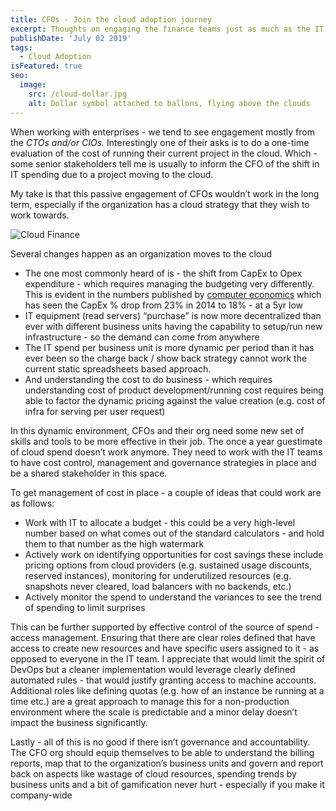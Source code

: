 ```yaml
---
title: CFOs - Join the cloud adoption journey
excerpt: Thoughts on engaging the finance teams just as much as the IT teams to execute on the cloud strategy
publishDate: 'July 02 2019'
tags:
  - Cloud Adoption
isFeatured: true
seo:
  image:
    src: /cloud-dollar.jpg
    alt: Dollar symbol attached to ballons, flying above the clouds
---
```


When working with enterprises - we tend to see engagement mostly from the *CTOs and/or CIOs.* Interestingly one of their asks is to do a one-time evaluation of the cost of running their current project in the cloud. Which - some senior stakeholders tell me is usually to inform the CFO of the shift in IT spending due to a project moving to the cloud. 

My take is that this passive engagement of CFOs wouldn’t work in the long term, especially if the organization has a cloud strategy that they wish to work towards. 

![Cloud Finance](/cloud-dollar.jpg )

Several changes happen as an organization moves to the cloud
*  The one most commonly heard of is - the shift from CapEx to Opex expenditure - which requires managing the budgeting very differently. This is evident in the numbers published by [computer economics](https://www.computereconomics.com/page.cfm?name=it%20spending%20and%20staffing%20study) which has seen the CapEx % drop from 23% in 2014 to 18% - at a 5yr low 
*  IT equipment (read servers) “purchase” is now more decentralized than ever with different business units having the capability to setup/run new infrastructure - so the demand can come from anywhere
*  The IT spend per business unit is more dynamic per period than it has ever been so the charge back / show back strategy cannot work the current static spreadsheets based approach.
*  And understanding the cost to do business - which requires understanding cost of product development/running cost requires being able to factor the dynamic pricing against the value creation (e.g. cost of infra for serving per user request)

In this dynamic environment, CFOs and their org need some new set of skills and tools to be more effective in their job. The once a year guestimate of cloud spend doesn’t work anymore. They need to work with the IT teams to have cost control, management and governance strategies in place and be a shared stakeholder in this space. 

To get management of cost in place - a couple of ideas that could work are as follows:
*  Work with IT to allocate a budget - this could be a very high-level number based on what comes out of the standard calculators - and hold them to that number as the high watermark
*  Actively work on identifying opportunities for cost savings these include pricing options from cloud providers (e.g. sustained usage discounts, reserved instances), monitoring for underutilized resources (e.g. snapshots never cleared, load balancers with no backends, etc.)
*  Actively monitor the spend to understand the variances to see the trend of spending to limit surprises

This can be further supported by effective control of the source of spend - access management. Ensuring that there are clear roles defined that have access to create new resources and have specific users assigned to it - as opposed to everyone in the IT team. I appreciate that would limit the spirit of DevOps but a cleaner implementation would leverage clearly defined automated rules - that would justify granting access to machine accounts. 
Additional roles like defining quotas (e.g. how of an instance be running at a time etc.) are a great approach to manage this for a non-production environment where the scale is predictable and a minor delay doesn’t impact the business significantly.

Lastly - all of this is no good if there isn’t governance and accountability. The CFO org should equip themselves to be able to understand the billing reports, map that to the organization’s business units and govern and report back on aspects like wastage of cloud resources, spending trends by business units and a bit of gamification never hurt - especially if you make it company-wide
